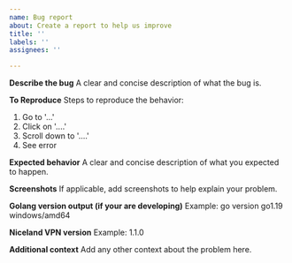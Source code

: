 ```yaml
---
name: Bug report
about: Create a report to help us improve
title: ''
labels: ''
assignees: ''

---
```


**Describe the bug**
A clear and concise description of what the bug is.

**To Reproduce**
Steps to reproduce the behavior:
1. Go to '...'
2. Click on '....'
3. Scroll down to '....'
4. See error

**Expected behavior**
A clear and concise description of what you expected to happen.

**Screenshots**
If applicable, add screenshots to help explain your problem.

**Golang version output (if your are developing)**
Example: go version go1.19 windows/amd64

**Niceland VPN version**
Example: 1.1.0

**Additional context**
Add any other context about the problem here.
